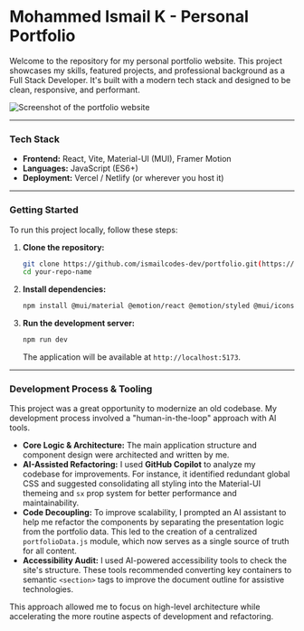 # Mohammed Ismail K - Personal Portfolio

Welcome to the repository for my personal portfolio website. This project showcases my skills, featured projects, and professional background as a Full Stack Developer. It's built with a modern tech stack and designed to be clean, responsive, and performant.

![Screenshot of the portfolio website](<"H:\Job and shit\portfolio\src\assets\screenshot of portfolio.png">)


---

### **Tech Stack**

* **Frontend:** React, Vite, Material-UI (MUI), Framer Motion
* **Languages:** JavaScript (ES6+)
* **Deployment:** Vercel / Netlify (or wherever you host it)

---

### **Getting Started**

To run this project locally, follow these steps:

1.  **Clone the repository:**
    ```bash
    git clone https://github.com/ismailcodes-dev/portfolio.git(https://github.com/ismailcodes-dev/portfolio.git)
    cd your-repo-name
    ```

2.  **Install dependencies:**
    ```bash
    npm install @mui/material @emotion/react @emotion/styled @mui/icons-material framer-motion react-type-animation react-fast-marquee react-animated-cursor
    ```

3.  **Run the development server:**
    ```bash
    npm run dev
    ```
    The application will be available at `http://localhost:5173`.

---

### **Development Process & Tooling**

This project was a great opportunity to modernize an old codebase. My development process involved a "human-in-the-loop" approach with AI tools.

* **Core Logic & Architecture:** The main application structure and component design were architected and written by me.
* **AI-Assisted Refactoring:** I used **GitHub Copilot** to analyze my codebase for improvements. For instance, it identified redundant global CSS and suggested consolidating all styling into the Material-UI themeing and `sx` prop system for better performance and maintainability.
* **Code Decoupling:** To improve scalability, I prompted an AI assistant to help me refactor the components by separating the presentation logic from the portfolio data. This led to the creation of a centralized `portfolioData.js` module, which now serves as a single source of truth for all content.
* **Accessibility Audit:** I used AI-powered accessibility tools to check the site's structure. These tools recommended converting key containers to semantic `<section>` tags to improve the document outline for assistive technologies.

This approach allowed me to focus on high-level architecture while accelerating the more routine aspects of development and refactoring.